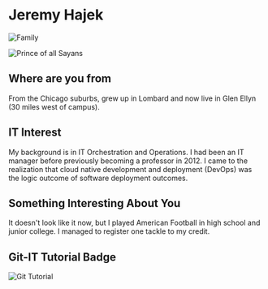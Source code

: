# Jeremy Hajek

![Family](images/family.png "Family")

![Prince of all Sayans](images/vegeta.jpg "Vegeta")

## Where are you from

From the Chicago suburbs, grew up in Lombard and now live in Glen Ellyn (30 miles west of campus).

## IT Interest

My background is in IT Orchestration and Operations.  I had been an IT manager before previously becoming a professor in 2012.  I came to the realization that cloud native development and deployment (DevOps) was the logic outcome of software deployment outcomes.

## Something Interesting About You

It doesn't look like it now, but I played American Football in high school and junior college.  I managed to register one tackle to my credit.

## Git-IT Tutorial Badge

![Git Tutorial](images/badge.png "Result")
